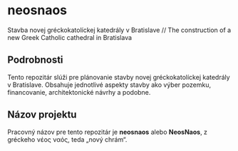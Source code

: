 # neosnaos
Stavba novej gréckokatolíckej katedrály v Bratislave // The construction of a new Greek Catholic cathedral in Bratislava

## Podrobnosti
Tento repozitár slúži pre plánovanie stavby novej gréckokatolíckej katedrály v Bratislave. Obsahuje jednotlivé aspekty stavby ako výber pozemku, financovanie, architektonické návrhy a podobne.

## Názov projektu
Pracovný názov pre tento repozitár je **neosnaos** alebo **NeosNaos**, z gréckeho νέος ναός, teda „nový chrám“.